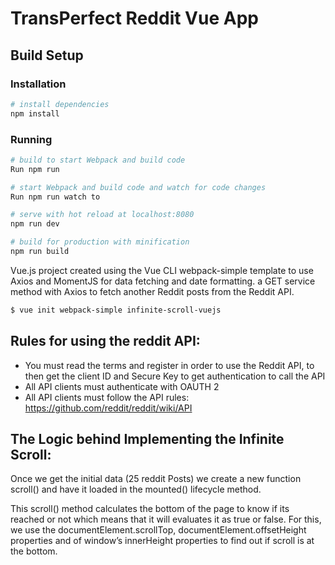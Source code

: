 # TransPerfect Reddit Vue App



## Build Setup

### Installation

``` bash
# install dependencies
npm install
```

### Running

``` bash
# build to start Webpack and build code
Run npm run 

# start Webpack and build code and watch for code changes
Run npm run watch to 

# serve with hot reload at localhost:8080
npm run dev

# build for production with minification
npm run build
```

Vue.js project created using the Vue CLI webpack-simple template to use Axios and MomentJS for data fetching and date formatting.
a GET service method with Axios to fetch another Reddit posts from the Reddit API.

``` bash
$ vue init webpack-simple infinite-scroll-vuejs
```


## Rules for using the reddit API:
- You must read the terms and register in order to use the Reddit API, to then get the client ID and Secure Key to get authentication to call the API
- All API clients must authenticate with OAUTH 2
- All API clients must follow the API rules: https://github.com/reddit/reddit/wiki/API


## The Logic behind Implementing the Infinite Scroll:

Once we get the initial data (25 reddit Posts)  we create a new function scroll() and have it loaded in the mounted() lifecycle method. 

This scroll() method calculates the bottom of the page to know if its reached or not which means that it will evaluates it as true or false. For this, we use  the documentElement.scrollTop, documentElement.offsetHeight properties and of window’s innerHeight properties to find out if scroll is at the bottom.

